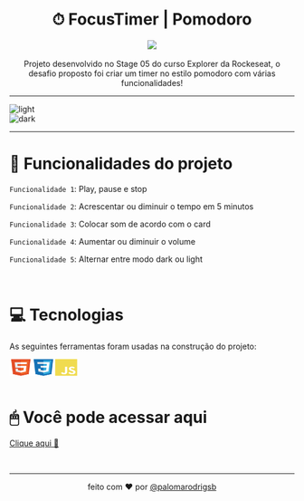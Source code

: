<h1 align="center"> ⏱ FocusTimer | Pomodoro </h1>

<p align="center"><img src="http://img.shields.io/static/v1?label=STATUS&message=FINALIZADO&color=GREEN&style=for-the-badge"/></p>

<p align="center">Projeto desenvolvido no Stage 05 do curso Explorer da Rockeseat, o desafio proposto foi criar um timer no estilo pomodoro com várias funcionalidades!</p>

---

![light](https://user-images.githubusercontent.com/111393952/199310949-1053ccbd-5783-42f7-8db6-cf397ea4de71.png)
<br/>
![dark](https://user-images.githubusercontent.com/111393952/199310961-a7cb2783-0746-47be-a51b-29e76af6580b.png)

---

# :hammer: Funcionalidades do projeto
`Funcionalidade 1`: Play, pause e stop

`Funcionalidade 2`: Acrescentar ou diminuir o tempo em 5 minutos 

`Funcionalidade 3`: Colocar som de acordo com o card

`Funcionalidade 4`: Aumentar ou diminuir o volume

`Funcionalidade 5`: Alternar entre modo dark ou light

<br/>

# 💻 Tecnologias

As seguintes ferramentas foram usadas na construção do projeto:

<div style="display: flex">
<img align="center" height="30" width="40" src="https://raw.githubusercontent.com/devicons/devicon/master/icons/html5/html5-original.svg">
<img align="center" height="30" width="40" src="https://raw.githubusercontent.com/devicons/devicon/master/icons/css3/css3-original.svg">
<img align="center" height="30" width="40" src="https://raw.githubusercontent.com/devicons/devicon/master/icons/javascript/javascript-plain.svg">
</div>

<br/>

# 🖱 Você pode acessar aqui
<a href="https://focustimer-seven.vercel.app/">Clique aqui 🥰</a>

<br/>



---

<p align="center"> feito com ❤ por <a href="https://www.instagram.com/palomarodrigsb" target="_blank">@palomarodrigsb</a></p>



